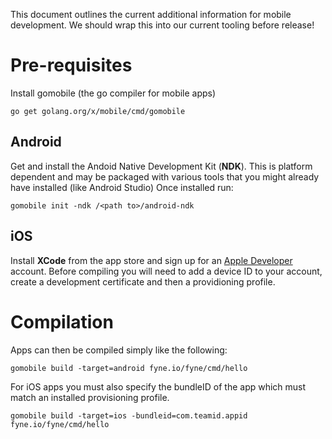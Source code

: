 This document outlines the current additional information for mobile development.
We should wrap this into our current tooling before release!

# Pre-requisites

Install gomobile (the go compiler for mobile apps)

`go get golang.org/x/mobile/cmd/gomobile`

## Android

Get and install the Andoid Native Development Kit (**NDK**). This is platform dependent and may be packaged 
with various tools that you might already have installed (like Android Studio)
Once installed run:

`gomobile init -ndk /<path to>/android-ndk`

## iOS

Install **XCode** from the app store and sign up for an [Apple Developer](https://developer.apple.com) account.
Before compiling you will need to add a device ID to your account, create a development certificate and
then a providioning profile.

# Compilation

Apps can then be compiled simply like the following:

`gomobile build -target=android fyne.io/fyne/cmd/hello`

For iOS apps you must also specify the bundleID of the app which must match an installed provisioning profile.

`gomobile build -target=ios -bundleid=com.teamid.appid fyne.io/fyne/cmd/hello`

